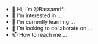 - 👋 Hi, I’m @Bassamrifi
- 👀 I’m interested in ...
- 🌱 I’m currently learning ...
- 💞️ I’m looking to collaborate on ...
- 📫 How to reach me ...

<!---
Bassamrifi/Bassamrifi is a ✨ special ✨ repository because its `README.md` (this file) appears on your GitHub profile.
You can click the Preview link to take a look at your changes.
--->
